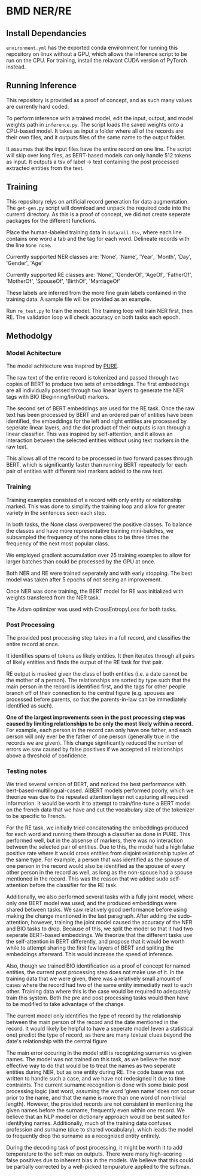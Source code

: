 # BMD NER/RE

## Install Dependancies

`environment.yml` has the exported conda environment for running this repository on linux without a GPU, which allows the inference script to be run on the CPU. For training, install the relavant CUDA version of PyTorch instead.

## Running Inference

This repository is provided as a proof of concept, and as such many values are currently hard coded.

To perform inference with a trained model, edit the input, output, and model weights path in `inference.py`. The script loads the saved weights onto a CPU-based model. It takes as input a folder where all of the records are their own files, and it outputs files of the same name to the output folder.

It assumes that the input files have the entire record on one line. The script will skip over long files, as BERT-based models can only handle 512 tokens as input. It outputs a tsv of label -> text containing the post processed extracted entities from the text.

## Training

This repository relys on artificial record generation for data augmentation. The `get-gen.py` script will download and unpack the required code into the currentl directory. As this is a proof of concept, we did not create seperate packages for the different functions.

Place the human-labeled training data in `data/all.tsv`, where each line contains one word a tab and the tag for each word. Delineate records with the line `None none`.

Currently supported NER classes are:
'None', 'Name', 'Year', 'Month', 'Day', 'Gender', 'Age'

Currently supported RE classes are:
'None', 'GenderOf', 'AgeOf', 'FatherOf', 'MotherOf', 'SpouseOf', 'BirthOf', 'MarriageOf'

These labels are inferred from the more fine grain labels contained in the training data. A sample file will be provided as an example.

Run `re_test.py` to train the model. The training loop will train NER first, then RE. The validation loop will check accuracy on both tasks each epoch.

## Methodolgy

### Model Achitecture

The model achitecture was inspired by [PURE](https://github.com/princeton-nlp/PURE).

The raw text of the entire record is tokenized and passed through two copies of BERT to produce two sets of embeddings. The first embeddings are all individually passed through two linear layers to generate the NER tags with BIO (Beginning/In/Out) markers.

The second set of BERT embeddings are used for the RE task. Once the raw text has been processed by BERT and an ordered pair of entities have been identified, the embeddings for the left and right entities are processed by seperate linear layers, and the dot product of their outputs is ran through a linear classifier. This was inspired by self-attention, and it allows an interaction between the selected entities without using text markers in the raw text.

This allows all of the record to be processed in two forward passes through BERT, which is significantly faster than running BERT repeatedly for each pair of entities with different text markers added to the raw text.

### Training

Training examples consisted of a record with only entity or relationship marked. This was done to simplify the training loop and allow for greater variety in the sentences seen each step.

In both tasks, the None class overpowered the positive classes. To balance the classes and have more representative training mini-batches, we subsampled the frequency of the none class to be three times the frequency of the next most popular class.

We employed gradient accumulation over 25 training examples to allow for larger batches than could be processed by the GPU at once.

Both NER and RE were trained seperately and with early stopping. The best model was taken after 5 epochs of not seeing an improvement.

Once NER was done training, the BERT model for RE was initialized with weights transfered from the NER task.

The Adam optimizer was used with CrossEntropyLoss for both tasks.

### Post Processing

The provided post processing step takes in a full record, and classifies the entire record at once.

It identifies spans of tokens as likely entities. It then iterates through all pairs of likely entities and finds the output of the RE task for that pair.

RE output is masked given the class of both entities (i.e. a date cannot be the mother of a person). The relationships are sorted by type such that the main person in the record is identified first, and the tags for other people branch off of their connection to the central figure (e.g. spouses are processed before parents, so that the parents-in-law can be immediately identified as such).

**One of the largest improvements seen in the post processing step was caused by limiting relationships to be only the most likely within a record.** For example, each person in the record can only have one father, and each person will only ever be the father of one person (generally true in the records we are given). This change significantly reduced the number of errors we saw caused by false positives if we accepted all relationships above a threshold of confidence.

### Testing notes

We tried several version of BERT, and noticed the best performance with bert-based-multilingual-cased. AlBERT models performed poorly, which we theorize was due to the repeated attention layer not capturing all required information. It would be worth it to attempt to train/fine-tune a BERT model on the french data that we have and cut the vocabulary size of the tokenizer to be specific to French.

For the RE task, we initially tried concatenating the embeddings produced for each word and running them through a classifier as done in PURE. This performed well, but in the absense of markers, there was no interaction between the selected pair of entities. Due to this, the model had a high false positive rate where it would cross entities from disjoint relationship tuples of the same type. For example, a person that was identified as the spouse of one person in the record would also be identified as the spouse of every other person in the record as well, as long as the non-spouse had a spouse mentioned in the record. This was the reason that we added sudo self-attention before the classifier for the RE task.

Additionally, we also performed several tasks with a fully joint model, where only one BERT model was used, and the produced embeddings were shared between tasks. We saw relatively good performance before using making the change mentioned in the last paragraph. After adding the sudo-attention, however, training the joint model caused the accuracy of the NER and BIO tasks to drop. Because of this, we split the model so that it had two seperate BERT-based embeddings. We theorize that the different tasks use the self-attention in BERT differently, and propose that it would be worth while to attempt sharing the first few layers of BERT and spliting the embeddings afterward. This would increase the speed of inference.

Also, though we trained BIO identification as a proof of concept for named entities, the current post processing step does not make use of it. In the training data that we were given, there was a relatively small amount of cases where the record had two of the same entity immediatly next to each other. Training data where this is the case would be required to adequately train this system. Both the pre and post processing tasks would then have to be modified to take advantage of the change.

The current model only identifies the type of record by the relationship between the main person of the record and the date mentioned in the record. It would likely be helpful to have a seperate model (even a statistical one) predict the type of record, as there are many textual clues beyond the date's relationship with the central figure.

The main error occuring in the model still is recognizing surnames vs given names. The model was not trained on this task, as we believe the most effective way to do that would be to treat the names as two seperate entities during NER, but as one entity during RE. The code base was not written to handle such a case, and we have not redesigned it due to time contraints. The current surname recognition is done with some basic post processing logic (last word, assuming the word 'given name' does not occur prior to the name, and that the name is more than one word of non-trivial length). However, the provided records are not consistent in mentioning the given names before the surname, frequently even within one record. We believe that an NLP model or dictionary approach would be best suited for identifying names. Additionally, much of the training data confuses profession and surname (due to shared vocabulary), which leads the model to frequently drop the surname as a recognized entity entirely.

During the decoding task of post processing, it might be worth it to add temperature to the soft max on outputs. There were many high-scoring false positives due to inherent bias in the models. We believe that this could be partially corrected by a well-picked tempurature applied to the softmax.
